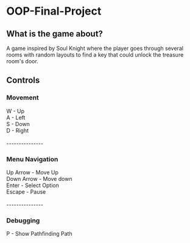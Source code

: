 # OOP-Final-Project

## What is the game about? <br>
A game inspired by Soul Knight where the player goes through several rooms with random layouts to find a key that could unlock the treasure room's door.

## Controls <br>

<h3>Movement</h3>
W - Up <br>
A - Left <br>
S - Down <br>
D - Right <br>
<br>
---------------
<br>
<h3>Menu Navigation</h3>
Up Arrow - Move Up <br>
Down Arrow - Move down <br>
Enter - Select Option <br>
Escape - Pause <br>
<br>
---------------
<br>
<h3>Debugging</h3>
P - Show Pathfinding Path <br>

